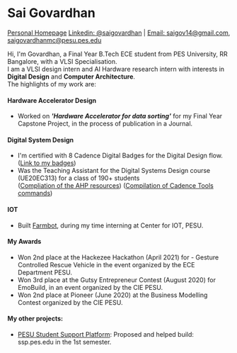 # Sai Govardhan
[Personal Homepage](https://govardhnn.github.io)
[Linkedin: @saigovardhan](https://www.linkedin.com/in/saigovardhan/) | [Email: saigov14@gmail.com](mailto:saigov14@gmail.com), [saigovardhanmc@pesu.pes.edu](mailto:saigovardhanmc@pesu.pes.edu)
>
Hi, I'm Govardhan, a Final Year B.Tech ECE student from PES University, RR Bangalore, with a VLSI Specialisation. \
I am a VLSI design intern and AI Hardware research intern with interests in **Digital Design** and **Computer Architecture**. \
The highlights of my work are:

<!---#### Computer Architecture--->
#### Hardware Accelerator Design 
* Worked on ***'Hardware Accelerator for data sorting'*** for my Final Year Capstone Project, in the process of publication in a Journal.
#### Digital System Design
* I'm certified with 8 Cadence Digital Badges for the Digital Design flow. ([Link to my badges](https://www.credly.com/users/sai-govardhan/badges))
* Was the Teaching Assistant for the Digital Systems Design course (UE20EC313) for a class of 190+ students\
  ([Compliation of the AHP resources](https://github.com/govardhnn/DSD_AHP))
  ([Compilation of Cadence Tools commands](http://bit.ly/cadencelabpesu))
#### IOT
* Built [Farmbot](https://github.com/govardhnn/farmbot-pesu), during my time interning at Center for IOT, PESU.

#### My Awards
* Won 2nd place at the Hackezee Hackathon (April 2021) for - Gesture Controlled Rescue Vehicle in the event organized by the ECE Department PESU. 
* Won 3rd place at the Gutsy Entrepreneur Contest (August 2020) for EmoBuild, in an event organized by the CIE PESU. 
* Won 2nd place at Pioneer (June 2020) at the Business Modelling Contest organized by the CIE PESU.
>
#### My other projects:
* [PESU Student Support Platform](ssp.pes.edu): Proposed and helped build: ssp.pes.edu in the 1st semester.



<!---
govardhnn/govardhnn is a ✨ special ✨ repository because its `README.md` (this file) appears on your GitHub profile.
You can click the Preview link to take a look at your changes.
--->
